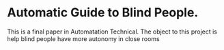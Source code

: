 # Automatic Guide to Blind People.
This is a final paper in Automatation Technical. The object to this project is help blind people have more autonomy in close rooms
